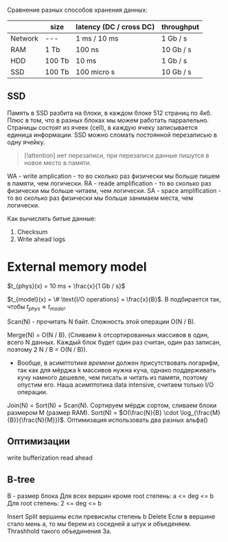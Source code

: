 Сравнение разных способов хранения данных:

|         | size   | latency (DC / cross DC) | throughput |
| ------- | ------ | ----------------------- | ---------- |
| Network | ---    | 1 ms / 10 ms            | 1 Gb / s   |
| RAM     | 1 Tb   | 100 ns                  | 10 Gb / s  |
| HDD     | 100 Tb | 10 ms                   | 1 Gb / s   |
| SSD     | 100 Tb | 100 micro s             | 10 Gb / s  |
## SSD
Память в SSD разбита на блоки, в каждом блоке 512 страниц по 4кб. Плюс в том, что в разных блоках мы можем работать парралельно. Страницы состоят из ячеек (cell), в каждую ячеку записывается единица информации. SSD можно сломать постоянной перезаписью в одну ячейку.
>[!attention]
>нет перезаписи, при перезаписи данные пишутся в новое место в памяти.

WA - write amplication - то во сколько раз физически мы больше пишем в памяти, чем логически. 
RA - reade amplification - то во сколько раз физически мы больше читаем, чем логически.
SA - space amplification - то во сколько раз физически мы больше занимаем места, чем логически.

Как вычислять битые данные:
1) Checksum
2) Write ahead logs

# External memory model
$t_{phys}(x) = 10 ms + \frac{x}{1 Gb / s}$

$t_{model}(x) = \# \text{I/O operations} = \frac{x}{B}$. B подбирается так, чтобы $t_{phys} \approx t_{model}$.

Scan(N) - прочитать N байт. Сложность этой операции O(N / B).

Merge(N) = O(N / B). (Сливаем k отсортированных массивов в один, всего N данных.
Каждый блок будет один раз считан, один раз записан, поэтому 2 N / B = O(N /
B)). 

- Вообще, в асимптотике *времени* должен присутствовать логарифм, так как для
  мёрджа k массивов нужна куча, однако поддерживать кучу намного дешевле, чем
  писать и читать из памяти, поэтому опустим его. Наша асимптотика data
  intensive, считаем только I/O операции.

Join(N) = Sort(N) + Scan(N). Сортируем мёрдж сортом, сливаем блоки размером M
(размер RAM). Sort(N) = $O(\frac{N}{B} \cdot \log_{\frac{M}{B}}{\frac{N}{M}})$.
Оптимизация использовать два разных альфа()
## Оптимизации
write bufferization
read ahead

## B-tree
B - размер блока
Для всех вершин кроме root степень: a <= deg <= b
Для  root степень: 2 <= deg <= b

Insert
Split вершины если превисилы степень b
Delete
Если в вершине стало мень a, то мы берем из соседней a штук и объеденяем. Thrashhold такого объединения 3a.